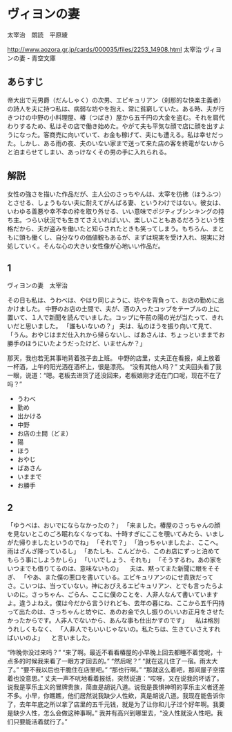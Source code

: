# ヴィヨンの妻

太宰治　朗読　平原綾

http://www.aozora.gr.jp/cards/000035/files/2253_14908.html
太宰治 ヴィヨンの妻 - 青空文庫

## あらすじ ##

帝大出で元男爵（だんしゃく）の次男、エピキュリアン（刹那的な快楽主義者）の詩人を夫に持つ私は、病弱な坊やを抱え、常に貧窮していた。ある時、夫が行きつけの中野の小料理屋、椿（つばき）屋から五千円の大金を盗む。それを肩代わりするため、私はその店で働き始めた。やがて夫も平気な顔で店に顔を出すようになった。客商売に向いていて、お金も稼げて、夫にも遭える。私は幸せだった。しかし、ある雨の夜、夫のいない家まで送って来た店の客を終電がないからと泊まらせてしまい、あっけなくその男の手に入れられる。

## 解説 ##

女性の強さを描いた作品だが、主人公のさっちやんは、太宰を彷彿（ほうふつ）とさせる、しょうもない夫に耐えてがんばる妻、というわけではない。彼女は、いわゆる善悪や幸不幸の枠を取り外せる、いい意味でポジティブシンキングの持ち主。つらい状況でも生きてさえいればいい、楽しいこともあるだろうという性格だから、夫が盗みを働いたと知らされたときも笑ってしまう。もちろん、まともに頭も働くし、自分なりの価値観もあるが、まずは現実を受け入れ、現実に対処していく。そんな心の大きい女性像が心地いい作品だ。

## 1 ##
ヴィヨンの妻　太宰治

その日も私は、うわべは、やはり同じように、坊やを背負って、お店の勤めに出かけました。
中野のお店の土間で、夫が、酒の入ったコップをテーブルの上に置いて、１人で新聞を読んでいました。コップに午前の陽の光が当たって、きれいだと思いました。
「誰もいないの？」
夫は、私のほうを振り向いて見て、
「うん。おやじはまだ仕入れから帰らないし、ばあさんは、ちょっといままでお勝手のほうにいたようだったけど、いませんか？」

那天，我也若无其事地背着孩子去上班。
中野的店里，丈夫正在看报，桌上放着一杯酒，上午的阳光洒在酒杯上，很是漂亮。
“没有其他人吗？”
丈夫回头看了我一眼，说道：“嗯。老板去进货了还没回来，老板娘刚才还在门口呢，现在不在了吗？”

* うわべ
* 勤め
* 出かける
* 中野
* お店の土間（どま）
* 陽
* ほう
* おやじ
* ばあさん
* いままで
* お勝手

## 2 ##
「ゆうべは、おいでにならなかったの？」
「来ました。椿屋のさっちゃんの顔を見ないとこのごろ眠れなくなってね、十時すぎにここを覗いてみたら、いましがた帰りましたというのでね」
「それで？」
「泊っちゃいましたよ、ここへ。雨はざんざ降っているし」
「あたしも、こんどから、このお店にずっと泊めてもらう事にしようかしら」
「いいでしょう、それも」
「そうするわ。あの家をいつまでも借りてるのは、意味ないもの」
　夫は、黙ってまた新聞に眼をそそぎ、
「やあ、また僕の悪口を書いている。エピキュリアンのにせ貴族だってさ。こいつは、当っていない。神におびえるエピキュリアン、とでも言ったらよいのに。さっちゃん、ごらん、ここに僕のことを、人非人なんて書いていますよ。違うよねえ。僕は今だから言うけれども、去年の暮にね、ここから五千円持って出たのは、さっちゃんと坊やに、あのお金で久し振りのいいお正月をさせたかったからです。人非人でないから、あんな事も仕出かすのです」
　私は格別うれしくもなく、
「人非人でもいいじゃないの。私たちは、生きていさえすればいいのよ」
　と言いました。

“昨晚你没过来吗？”
“来了啊。最近不看看椿屋的小早晚上回去都睡不着觉呢，十点多的时候我来看了一眼方才回去的。”
“然后呢？”
“就在这儿住了一宿。雨太大了。”
“要不我以后也干脆住在店里吧。”
“那也行啊。”
“那就这么着吧，那间屋子空摆着也没意思。”
丈夫一声不吭地看着报纸，突然说道：“哎呀，又在说我的坏话了。说我是享乐主义的冒牌贵族，简直是胡说八道。说我是畏惧神明的享乐主义者还差不多。小早，你瞧瞧，他们居然说我缺少人性欸，真是胡说八道。我现在能告诉你了，去年年底之所以拿了店里的五千元钱，就是为了让你和儿子过个好年啊。我要是缺少人性，怎么会做这种事啊。”
我并有高兴到哪里去，“没人性就没人性吧。我们只要能活着就行了。”
